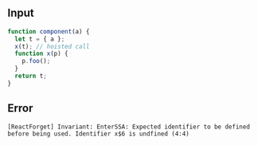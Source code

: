 
## Input

```javascript
function component(a) {
  let t = { a };
  x(t); // hoisted call
  function x(p) {
    p.foo();
  }
  return t;
}

```


## Error

```
[ReactForget] Invariant: EnterSSA: Expected identifier to be defined before being used. Identifier x$6 is undfined (4:4)
```
          
      